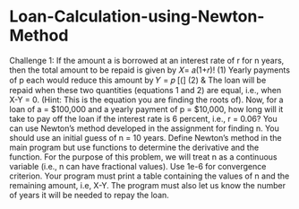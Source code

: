 # Loan-Calculation-using-Newton-Method
Challenge 1: If the amount a is borrowed at an interest rate of r for n years, then the total amount
 to be repaid is given by
𝑋= 𝑎(1+𝑟)! (1)
Yearly payments of p each would reduce this amount by
𝑌 = 𝑝 [($%&)!($] (2)
&
The loan will be repaid when these two quantities (equations 1 and 2) are equal, i.e., when X-Y = 0. (Hint: This is the equation you are finding the roots of).
Now, for a loan of a = $100,000 and a yearly payment of p = $10,000, how long will it take to pay off the loan if the interest rate is 6 percent, i.e., r = 0.06?
You can use Newton’s method developed in the assignment for finding n. You should use an initial guess of n = 10 years. Define Newton’s method in the main program but use functions to determine the derivative and the function. For the purpose of this problem, we will treat n as a continuous variable (i.e., n can have fractional values). Use 1e-6 for convergence criterion.
Your program must print a table containing the values of n and the remaining amount, i.e, X-Y. The program must also let us know the number of years it will be needed to repay the loan.
